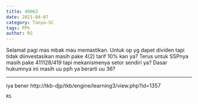 ```yaml
---
title: 49063
date: 2021-04-07
category: Tanya-SC
tags: PPh
author: RS
---
```


Selamat pagi mas mbak mau memastikan. Untuk op yg dapet dividen tapi tidak diinvestasikan masih pake 4(2) tarif 10% kan ya? Terus untuk SSPnya masih pake 411128/419 tapi mekanismenya setor sendiri ya? Dasar hukumnya ini masih uu pph ya berarti uu 36?

---

iya bener http://tkb-djp/tkb/engine/learning3/view.php?id=1357

`RS`
